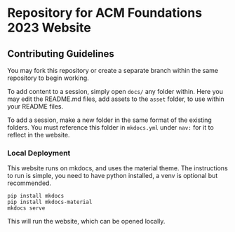 # Repository for ACM Foundations 2023 Website

## Contributing Guidelines

You may fork this repository or create a separate branch within the same repository to begin working.

To add content to a session, simply open `docs/` any folder within. Here you may edit the README.md files, add assets to the `asset` folder, to use within your README files.

To add a session, make a new folder in the same format of the existing folders. You must reference this folder in `mkdocs.yml` under `nav:` for it to reflect in the website.

### Local Deployment

This website runs on mkdocs, and uses the material theme. The instructions to run is simple, you need to have python installed, a venv is optional but recommended.

```
pip install mkdocs
pip install mkdocs-material
mkdocs serve
```

This will run the website, which can be opened locally.